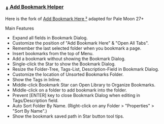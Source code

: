 ### [<sub>⬇</sub> Add Bookmark Helper](https://github.com/JustOff/add-bookmark-helper/releases)

Here is the fork of [Add Bookmark Here ²](https://addons.mozilla.org/en-us/firefox/addon/add-bookmark-here-2/) adapted for Pale Moon 27+

Main Features
+ Expand all fields in Bookmark Dialog.
+ Customize the position of "Add Bookmark Here" & "Open All Tabs".
+ Remember the last selected folder when you bookmark a page.
+ Insert bookmarks from the top of Menu.
+ Add a bookmark without showing the Bookmark Dialog.
+ Single-click the Star to show the Bookmark Dialog.
+ Resize the Folder-Tree, Tags-List, Description-Field in Bookmark Dialog.
+ Customize the location of Unsorted Bookmarks Folder.
+ Show the Tags in Inline.
+ Middle-click Bookmark Star can Open Library to Organize Bookmarks.
+ Middle-click on a folder to add bookmark into the folder.
+ Prevent [ENTER] key to close Bookmark Dialog when editing in Tags/Description field.
+ Auto Sort Folder By Name. (Right-click on any Folder > "Properties" > "Sort By Name".)
+ Show the bookmark saved path in Star button tool tips.
